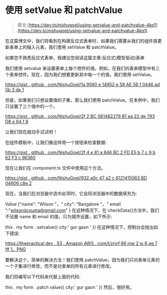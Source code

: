 # 使用 setValue 和 patchValue

> 原文:[https://dev.to/nishugoel/using-setvalue-and-patchvalue-4kp1](https://dev.to/nishugoel/using-setvalue-and-patchvalue-4kp1)

在这篇博文中，我们将看到在构建反应式表单时，如果我们需要从我们的组件类更新表单上的输入元素，我们使用 setValue 和 patchValue。

如果您不熟悉反应式表单，我建议您阅读这篇文章:反应式(模型驱动)表单

我们使用 setvalue 来设置表单上每个控件的值。例如，在我们的表单模型中有三个表单控件。现在，因为我们想要更新其中每一个的值，我们使用 setValue。

[https://gist . github . com/NishuGoel/1a 9560 e 14952 e 58 AE 56 f 0446 ad 0b 3 de 1](https://gist.github.com/NishuGoel/1a9560e14952e58ae56f0446ad0b3de1)

但是，如果我们只想设置值的子集，那么我们使用 patchValue。在本例中，我们只设置了三个值中的一个。

[https://gist . github . com/NishuGoel/2f 2 BC 061482279 B1 ea 22 de 793 D8 e 84 f 8](https://gist.github.com/NishuGoel/2f2bc061482279b1ea22de793d8e84f8)

让我们现在就动手试试吧！

在组件模板中，让我们像这样用一个按钮来检查数据:

[https://gist . github . com/NishuGoel/2f 4 e 81 a 846 BC 2 FD E5 b 7 c 9 b 62 F3 c 96360](https://gist.github.com/NishuGoel/2f4e81a846bc2fde5b7c9b62f3c96360)

现在让我们在 component.ts 文件中使用这个方法。

[https://gist . github . com/NishuGoel/932 a0c 47 a2 c 6121415063 BD 04606 c8e 2](https://gist.github.com/NishuGoel/932a0c47a2c6121415063bd04606c8e2)

现在，当我们在浏览器中选中此项时，它会将浏览器中的数据填充为:

Value {"name": "Wilson "，" city": "Bangalore "，" email ":"[wilsondcousta@gmail.com](mailto:wilsondcousta@gmail.com)" }
在这种情况下，在 checkData()方法中，我们不设置 name 和 email 的值，只为城市设置，如下所示:

this . my form . setvalue({
city:' gur gaon '
})
在这种情况下，控制台会抛出如下错误:

[https://thepractical dev . S3 . Amazon AWS . com/I/znyf 66 jnw 2 io 6 ag 7 lff 1。PNG](https://thepracticaldev.s3.amazonaws.com/i/znyf66jnw2io6ag7lff1.PNG)

要解决这个，简单的解决方法！我们使用 patchValue，因为我们只对表单元素的一个子集进行修改，而不是对表单的所有元素进行修改。

我们将编写以下代码来代替上面的代码:

this . my form . patch value({
city:' gur gaon '
})
然后，很好用。